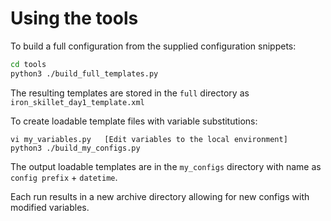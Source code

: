 # Using the tools

To build a full configuration from the supplied configuration snippets:

```bash
cd tools
python3 ./build_full_templates.py
```


The resulting templates are stored in the `full` directory as `iron_skillet_day1_template.xml`


To create loadable template files with variable substitutions:

```
vi my_variables.py   [Edit variables to the local environment]
python3 ./build_my_configs.py
```

The output loadable templates are in the `my_configs` directory with name as `config prefix` + `datetime`.

Each run results in a new archive directory allowing for new configs with modified variables.

